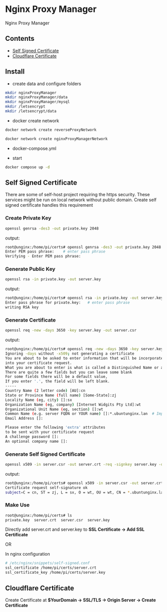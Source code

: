# Nginx Proxy Manager


Nginx Proxy Manager

## Contents

- [Self Signed Certificate](#self-signed-certificate)
- [Cloudflare Certificate](#cloudflare-certificate)

## Install

- create data and configure folders

```bash
mkdir nginxProxyManager
mkdir nginxProxyManager/data
mkdir nginxProxyManager/mysql
mkdir /letsencrypt
mkdir /letsencrypt/data
```

- docker create network

```bash
docker network create reverseProxyNetwork
```

```bash
docker network create nginxProxyManagerNetwork
```

- docker-compose.yml

- start

```bash
docker compose up -d
```

## Self Signed Certificate

There are some of self-host project requiring the https security.
These services might be run on local network without public domain.
Create self signed certificate handles this requirement

### Create Private Key

```bash
openssl genrsa -des3 -out private.key 2048
```

output:

```bash
root@unginx:/home/pi/certs# openssl genrsa -des3 -out private.key 2048
Enter PEM pass phrase:    # enter pass phrase
Verifying - Enter PEM pass phrase:
```

### Generate Public Key

```bash
openssl rsa -in private.key -out server.key
```

output:

```bash
root@unginx:/home/pi/certs# openssl rsa -in private.key -out server.key
Enter pass phrase for private.key:   # enter pass phrase
writing RSA key
```

### Generate Certificate

```bash
openssl req -new -days 3650 -key server.key -out server.csr
```

output:

```bash
root@unginx:/home/pi/certs# openssl req -new -days 3650 -key server.key -out server.csr
Ignoring -days without -x509; not generating a certificate
You are about to be asked to enter information that will be incorporated
into your certificate request.
What you are about to enter is what is called a Distinguished Name or a DN.
There are quite a few fields but you can leave some blank
For some fields there will be a default value,
If you enter '.', the field will be left blank.
-----
Country Name (2 letter code) [AU]:cn
State or Province Name (full name) [Some-State]:zj
Locality Name (eg, city) []:sx
Organization Name (eg, company) [Internet Widgits Pty Ltd]:wt
Organizational Unit Name (eg, section) []:wt
Common Name (e.g. server FQDN or YOUR name) []:*.ubuntunginx.lan  # Important: *.ubuntunginx.lan or ip address
Email Address []:

Please enter the following 'extra' attributes
to be sent with your certificate request
A challenge password []:
An optional company name []:
```

### Generate Self Signed Certificate

```bash
openssl x509 -in server.csr -out server.crt -req -signkey server.key -days 3650
```

output:

```bash
root@unginx:/home/pi/certs# openssl x509 -in server.csr -out server.crt -req -signkey server.key -days 3650
Certificate request self-signature ok
subject=C = cn, ST = zj, L = sx, O = wt, OU = wt, CN = *.ubuntunginx.lan
```

### Make Use

```bash
root@unginx:/home/pi/certs# ls
private.key  server.crt  server.csr  server.key
```

Directly add server.crt and server.key to **SSL Certificate -> Add SSL Certificate**

OR

In nginx configuration

```bash
# /etc/nginx/snippets/self-signed.conf
ssl_certificate /home/pi/certs/server.crt
ssl_certificate_key /home/pi/certs/server.key
```

## Cloudflare Certificate

Create Certificate at **$YourDomain -> SSL/TLS -> Origin Server -> Create Certificate**

